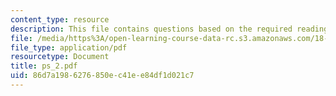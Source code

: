 ```yaml
---
content_type: resource
description: This file contains questions based on the required reading for the course.
file: /media/https%3A/open-learning-course-data-rc.s3.amazonaws.com/18-307-integral-equations-spring-2006/86d7a1986276850ec41ee84df1d021c7_ps_2.pdf
file_type: application/pdf
resourcetype: Document
title: ps_2.pdf
uid: 86d7a198-6276-850e-c41e-e84df1d021c7
---
```

